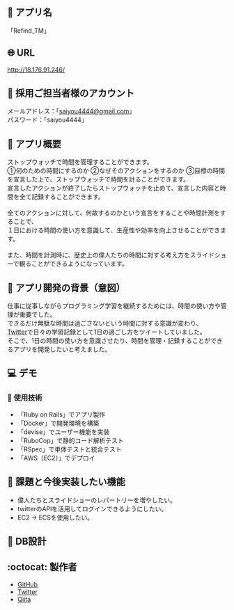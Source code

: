 ## :wrench: アプリ名
「Refind_TM」

## :globe_with_meridians: URL
http://18.176.91.246/

## :key: 採用ご担当者様のアカウント
メールアドレス：「saiyou4444@gmail.com」<br>
パスワード：「saiyou4444」

## :scroll: アプリ概要
ストップウォッチで時間を管理することができます。<br>
①何のための時間にするのか ②なぜそのアクションをするのか ③目標の時間<br>
を宣言した上で、ストップウォッチで時間を計ることができます。<br>
宣言したアクションが終了したらストップウォッチを止めて、宣言した内容と時間を全て記録することができます。<br>
<br>
全てのアクションに対して、何故するのかという宣言をすることや時間計測をすることで、<br>
１日における時間の使い方を意識して、生産性や効率を向上させることができます。<br>
<br>
また、時間を計測時に、歴史上の偉人たちの時間に対する考え方をスライドショーで観ることができるようになっています。

## :thought_balloon: アプリ開発の背景（意図）
仕事に従事しながらプログラミング学習を継続するためには、時間の使い方や管理が重要でした。<br>
できるだけ無駄な時間は過ごさないという時間に対する意識が変わり、<br>
[Twitter](https://twitter.com/abeeeee_d)で日々の学習記録として1日の過ごし方をツイートしていました。<br>
そこで、1日の時間の使い方を意識させたり、時間を管理・記録することができるアプリを開発したいと考えました。

## :computer: デモ

### :art: 使用技術
- 「Ruby on Rails」でアプリ製作
- 「Docker」で開発環境を構築
- 「devise」でユーザー機能を実装
- 「RuboCop」で静的コード解析テスト
- 「RSpec」で単体テストと統合テスト
- 「AWS（EC2）」でデプロイ

## :memo: 課題と今後実装したい機能
- 偉人たちとスライドショーのレパートリーを増やしたい。
- twitterのAPIを活用してログインできるようにしたい。
- EC2 → ECSを使用したい。

## :triangular_ruler: DB設計

## :octocat: 製作者
- [GitHub](https://github.com/Daiki-Abe)
- [Twitter](https://twitter.com/abeeeee_d)
- [Qiita](https://qiita.com/Daiki-Abe)